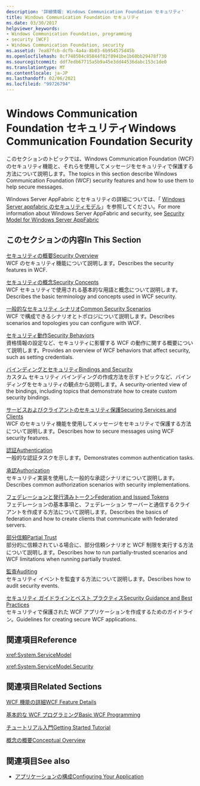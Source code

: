 ```yaml
---
description: '詳細情報: Windows Communication Foundation セキュリティ'
title: Windows Communication Foundation セキュリティ
ms.date: 03/30/2017
helpviewer_keywords:
- Windows Communication Foundation, programming
- security [WCF]
- Windows Communication Foundation, security
ms.assetid: 7ea87fcb-dcfb-4a4a-8b03-6b954575d45b
ms.openlocfilehash: 8cf748504c85844f82f8941be1b60bb29478f730
ms.sourcegitcommit: ddf7edb67715a5b9a45e3dd44536dabc153c1de0
ms.translationtype: MT
ms.contentlocale: ja-JP
ms.lasthandoff: 02/06/2021
ms.locfileid: "99726794"
---
```

# <a name="windows-communication-foundation-security"></a><span data-ttu-id="93fd2-103">Windows Communication Foundation セキュリティ</span><span class="sxs-lookup"><span data-stu-id="93fd2-103">Windows Communication Foundation Security</span></span>

<span data-ttu-id="93fd2-104">このセクションのトピックでは、Windows Communication Foundation (WCF) のセキュリティ機能と、それらを使用してメッセージをセキュリティで保護する方法について説明します。</span><span class="sxs-lookup"><span data-stu-id="93fd2-104">The topics in this section describe Windows Communication Foundation (WCF) security features and how to use them to help secure messages.</span></span>  
  
 <span data-ttu-id="93fd2-105">Windows Server AppFabric とセキュリティの詳細については、「 [Windows Server appfabric のセキュリティモデル](/previous-versions/appfabric/ee677202(v=azure.10))」を参照してください。</span><span class="sxs-lookup"><span data-stu-id="93fd2-105">For more information about Windows Server AppFabric and security, see [Security Model for Windows Server AppFabric](/previous-versions/appfabric/ee677202(v=azure.10))</span></span>  
  
## <a name="in-this-section"></a><span data-ttu-id="93fd2-106">このセクションの内容</span><span class="sxs-lookup"><span data-stu-id="93fd2-106">In This Section</span></span>  

 [<span data-ttu-id="93fd2-107">セキュリティの概要</span><span class="sxs-lookup"><span data-stu-id="93fd2-107">Security Overview</span></span>](security-overview.md)  
 <span data-ttu-id="93fd2-108">WCF のセキュリティ機能について説明します。</span><span class="sxs-lookup"><span data-stu-id="93fd2-108">Describes the security features in WCF.</span></span>  
  
 [<span data-ttu-id="93fd2-109">セキュリティの概念</span><span class="sxs-lookup"><span data-stu-id="93fd2-109">Security Concepts</span></span>](security-concepts.md)  
 <span data-ttu-id="93fd2-110">WCF セキュリティで使用される基本的な用語と概念について説明します。</span><span class="sxs-lookup"><span data-stu-id="93fd2-110">Describes the basic terminology and concepts used in WCF security.</span></span>  
  
 [<span data-ttu-id="93fd2-111">一般的なセキュリティ シナリオ</span><span class="sxs-lookup"><span data-stu-id="93fd2-111">Common Security Scenarios</span></span>](common-security-scenarios.md)  
 <span data-ttu-id="93fd2-112">WCF で構成できるシナリオとトポロジについて説明します。</span><span class="sxs-lookup"><span data-stu-id="93fd2-112">Describes scenarios and topologies you can configure with WCF.</span></span>  
  
 [<span data-ttu-id="93fd2-113">セキュリティ動作</span><span class="sxs-lookup"><span data-stu-id="93fd2-113">Security Behaviors</span></span>](security-behaviors-in-wcf.md)  
 <span data-ttu-id="93fd2-114">資格情報の設定など、セキュリティに影響する WCF の動作に関する概要について説明します。</span><span class="sxs-lookup"><span data-stu-id="93fd2-114">Provides an overview of WCF behaviors that affect security, such as setting credentials.</span></span>  
  
 [<span data-ttu-id="93fd2-115">バインディングとセキュリティ</span><span class="sxs-lookup"><span data-stu-id="93fd2-115">Bindings and Security</span></span>](bindings-and-security.md)  
 <span data-ttu-id="93fd2-116">カスタム セキュリティ バインディングの作成方法を示すトピックなど、バインディングをセキュリティの観点から説明します。</span><span class="sxs-lookup"><span data-stu-id="93fd2-116">A security-oriented view of the bindings, including topics that demonstrate how to create custom security bindings.</span></span>  
  
 [<span data-ttu-id="93fd2-117">サービスおよびクライアントのセキュリティ保護</span><span class="sxs-lookup"><span data-stu-id="93fd2-117">Securing Services and Clients</span></span>](securing-services-and-clients.md)  
 <span data-ttu-id="93fd2-118">WCF のセキュリティ機能を使用してメッセージをセキュリティで保護する方法について説明します。</span><span class="sxs-lookup"><span data-stu-id="93fd2-118">Describes how to secure messages using WCF security features.</span></span>  
  
 [<span data-ttu-id="93fd2-119">認証</span><span class="sxs-lookup"><span data-stu-id="93fd2-119">Authentication</span></span>](authentication-in-wcf.md)  
 <span data-ttu-id="93fd2-120">一般的な認証タスクを示します。</span><span class="sxs-lookup"><span data-stu-id="93fd2-120">Demonstrates common authentication tasks.</span></span>  
  
 [<span data-ttu-id="93fd2-121">承認</span><span class="sxs-lookup"><span data-stu-id="93fd2-121">Authorization</span></span>](authorization-in-wcf.md)  
 <span data-ttu-id="93fd2-122">セキュリティ実装を使用した一般的な承認シナリオについて説明します。</span><span class="sxs-lookup"><span data-stu-id="93fd2-122">Describes common authorization scenarios with security implementations.</span></span>  
  
 [<span data-ttu-id="93fd2-123">フェデレーションと発行済みトークン</span><span class="sxs-lookup"><span data-stu-id="93fd2-123">Federation and Issued Tokens</span></span>](federation-and-issued-tokens.md)  
 <span data-ttu-id="93fd2-124">フェデレーションの基本事項と、フェデレーション サーバーと通信するクライアントを作成する方法について説明します。</span><span class="sxs-lookup"><span data-stu-id="93fd2-124">Describes the basics of federation and how to create clients that communicate with federated servers.</span></span>  
  
 [<span data-ttu-id="93fd2-125">部分信頼</span><span class="sxs-lookup"><span data-stu-id="93fd2-125">Partial Trust</span></span>](partial-trust.md)  
 <span data-ttu-id="93fd2-126">部分的に信頼されている場合に、部分信頼シナリオと WCF 制限を実行する方法について説明します。</span><span class="sxs-lookup"><span data-stu-id="93fd2-126">Describes how to run partially-trusted scenarios and WCF limitations when running partially trusted.</span></span>  
  
 [<span data-ttu-id="93fd2-127">監査</span><span class="sxs-lookup"><span data-stu-id="93fd2-127">Auditing</span></span>](auditing-security-events.md)  
 <span data-ttu-id="93fd2-128">セキュリティ イベントを監査する方法について説明します。</span><span class="sxs-lookup"><span data-stu-id="93fd2-128">Describes how to audit security events.</span></span>  
  
 [<span data-ttu-id="93fd2-129">セキュリティ ガイドラインとベスト プラクティス</span><span class="sxs-lookup"><span data-stu-id="93fd2-129">Security Guidance and Best Practices</span></span>](security-guidance-and-best-practices.md)  
 <span data-ttu-id="93fd2-130">セキュリティで保護された WCF アプリケーションを作成するためのガイドライン。</span><span class="sxs-lookup"><span data-stu-id="93fd2-130">Guidelines for creating secure WCF applications.</span></span>  
  
## <a name="reference"></a><span data-ttu-id="93fd2-131">関連項目</span><span class="sxs-lookup"><span data-stu-id="93fd2-131">Reference</span></span>  

 <xref:System.ServiceModel>  
  
 <xref:System.ServiceModel.Security>  
  
## <a name="related-sections"></a><span data-ttu-id="93fd2-132">関連項目</span><span class="sxs-lookup"><span data-stu-id="93fd2-132">Related Sections</span></span>  

 [<span data-ttu-id="93fd2-133">WCF 機能の詳細</span><span class="sxs-lookup"><span data-stu-id="93fd2-133">WCF Feature Details</span></span>](index.md)  
  
 [<span data-ttu-id="93fd2-134">基本的な WCF プログラミング</span><span class="sxs-lookup"><span data-stu-id="93fd2-134">Basic WCF Programming</span></span>](../basic-wcf-programming.md)  
  
 [<span data-ttu-id="93fd2-135">チュートリアル入門</span><span class="sxs-lookup"><span data-stu-id="93fd2-135">Getting Started Tutorial</span></span>](../getting-started-tutorial.md)  
  
 [<span data-ttu-id="93fd2-136">概念の概要</span><span class="sxs-lookup"><span data-stu-id="93fd2-136">Conceptual Overview</span></span>](../conceptual-overview.md)  
  
## <a name="see-also"></a><span data-ttu-id="93fd2-137">関連項目</span><span class="sxs-lookup"><span data-stu-id="93fd2-137">See also</span></span>

- [<span data-ttu-id="93fd2-138">アプリケーションの構成</span><span class="sxs-lookup"><span data-stu-id="93fd2-138">Configuring Your Application</span></span>](../diagnostics/configuring-your-application.md)
